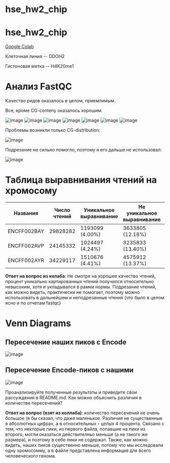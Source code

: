 # hse_hw2_chip


# hse_hw2_chip

[Google Colab](https://colab.research.google.com/drive/1Hyc12B3m_ah6MgNQJjOI8N5n2kExVRhz?usp=sharing)

Клеточная линия -- DDOH2

Гистоновая метка -- H4K20me1

# Анализ FastQC

Качество ридов оказалось в целом, приемлимым.

Все, кроме CG-conteny оказалось хорошим:

![image](screens/Screenshot%20from%202022-03-10%2014-35-33.png)
![image](screens/Screenshot%20from%202022-03-10%2014-35-39.png)
![image](screens/Screenshot%20from%202022-03-10%2014-35-52.png)
![image](screens/Screenshot%20from%202022-03-10%2014-35-57.png)
![image](screens/Screenshot%20from%202022-03-10%2014-36-02.png)
![image](screens/Screenshot%20from%202022-03-10%2014-36-19.png)
![image](screens/Screenshot%20from%202022-03-10%2014-39-09.png)

Проблемы возникли только CG-distribution:

![image](screens/Screenshot%20from%202022-03-10%2014-35-44.png)

Подрезание не сильно помогло, поэтому я его дальше не использовал:

![image](screens/Screenshot%20from%202022-03-10%2014-46-10.png)

# Таблица выравнивания чтений на хромосому

|Названия|Число чтений|Уникальное выравнивание|Не уникальное выравнивание|Не выравнено|
|---|---|---|---|---|
| ENCFF002BAY | 29828282 | 1193099 (4.00%) | 3633805 (12.18%) | 25001378 (83.82%) |
| ENCFF002AVP | 24145332 | 1024497 (4.24%) | 3235833 (13.40%) | 19885002 (82.36%) |
| ENCFF002AYR | 34229117 | 1510676 (4.41%) | 4575912 (13.37%) | 28142529 (82.22%) |

**Ответ на вопрос из колаба**: Не смотря на хорошее качество чтений, процент уникально картированных чтений получился относительно невысоким, хотя и укладывался в рамки нормы. Подрезание чтений, как можно видеть, практически не помогает, поэтому можно использовать в дальнейшем и неподрезанные чтения (что было в целом ясно и по отчетам fastqc)


# Venn Diagrams
## Пересечение наших пиков с Encode
![image](Intervene_venn.jpg)

## Пересечение Encode-пиков с нашими
![image](Intervene_venn2.jpg)


Проанализируйте полученные результаты и приведите свои рассуждения в README.md. Как можно объяснить различия в количестве пересечений?

**Ответ на вопрос (взят из коллаба)**: количество пересечений не очень большое (я бы сказал, что даже маленькое. Различия не существенные в абсолютных цифрах, а в относительных - целых 4 процента. Связано с тем, что некторые пики, из первого файла, попавшие на пики из второго, могли оказаться действителньо меньше (а не такого же размера), и поэтому в себе пики не содержат. Также, как можно видеть, наших пиков существенно меньше, потому что мы исследовали одну хромосомму, а в файле представлена информация для всего человеческого генома.